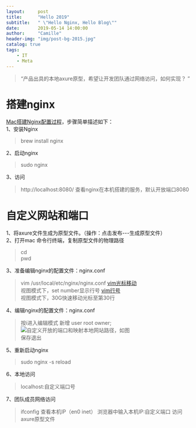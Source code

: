 ```yaml
---
layout:     post
title:      "Hello 2019"
subtitle:   " \"Hello Nginx, Hello Blog\""
date:       2019-05-14 14:00:00
author:     "Camille"
header-img: "img/post-bg-2015.jpg"
catalog: true
tags:
    - IT
    - Meta
---
```


> “产品出具的本地axure原型，希望让开发团队通过网络访问，如何实现？ ”

# 搭建nginx
[Mac搭建Nginx配置过程](https://www.cnblogs.com/tandaxia/p/8810648.html)，步骤简单描述如下：    
1、安装Nginx
>brew install nginx

2、启动nginx
>sudo nginx

3、访问
>http://localhost:8080/ 查看nginx在本机搭建的服务，默认开放端口8080

# 自定义网站和端口
1、将axure文件生成为原型文件。（操作：点击发布---生成原型文件）    
2、打开mac 命令行终端，复制原型文件的物理路径    
>cd    
>pwd

3、准备编辑nginx的配置文件：nginx.conf    
>vim /usr/local/etc/nginx/nginx.conf  [vim光标移动](https://www.cnblogs.com/seven1979/p/4249245.html)  
>视图模式下，set number显示行号   [vim行号](https://www.cnblogs.com/star520/p/9081357.html)     
>视图模式下，30G快速移动光标至第30行  

4、编辑nginx的配置文件：nginx.conf
>按i进入编辑模式
>新增 user root owner;
>![自定义开放的端口和映射本地网站路径](/img/in-post/nginx-configure.png)，如图    
>保存退出

5、重新启动nginx
>sudo nginx -s reload

6、本地访问
>localhost:自定义端口号

7、团队成员网络访问
>ifconfig 查看本机IP（en0 inet）
>浏览器中输入本机IP:自定义端口 访问axure原型文件
